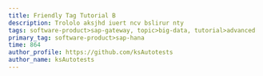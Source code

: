 ```yaml
---
title: Friendly Tag Tutorial В
description: Trololo aksjhd iuert ncv bslirur nty
tags: software-product>sap-gateway, topic>big-data, tutorial>advanced
primary_tag: software-product>sap-hana
time: 864
author_profile: https://github.com/ksAutotests
author_name: ksAutotests
---
```

